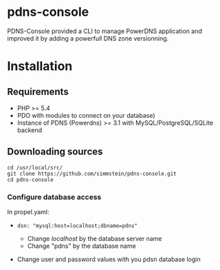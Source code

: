 # pdns-console

PDNS-Console provided a CLI to manage PowerDNS application and improved it by adding a powerfull DNS zone versionning. 

# Installation

## Requirements

* PHP >= 5.4
* PDO with modules to connect on your database)
* Instance of PDNS (Powerdns) >= 3.1 with MySQL/PostgreSQL/SQLite backend

## Downloading sources

```shell
cd /usr/local/src/
git clone https://github.com/simmstein/pdns-console.git
cd pdns-console
```

### Configure database access

In propel.yaml:

* ```dsn: "mysql:host=localhost;dbname=pdns"```
  * Change *localhost* by the database server name
  * Change "pdns" by the database name

* Change user and password values with you pdsn database login

